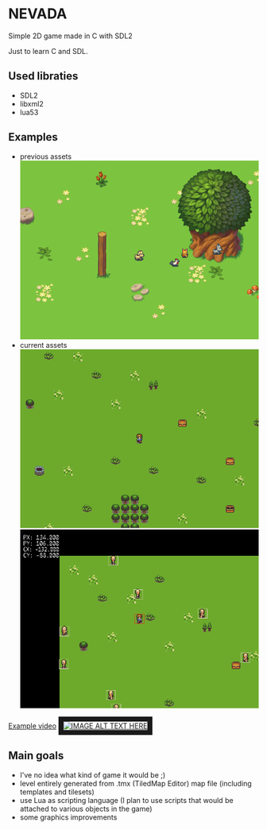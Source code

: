 # NEVADA
Simple 2D game made in C with SDL2

Just to learn C and SDL.

## Used libraties

- SDL2
- libxml2
- lua53

## Examples

- previous assets
![alt text](/doc/nevada_2019-02-15_09-02-33-17.png "Screenshot 3")
- current assets
![alt text](/doc/nevada_2020-02-06_11-27-51-51.png "Screenshot 1")
![alt text](/doc/nevada_2019-03-11_23-16-01-98.png "Screenshot 2")

[Example video](https://youtu.be/frHvnh2pkSk)
<a href="https://www.youtube.com/watch?feature=player_embedded&v=frHvnh2pkSk
" target="_blank"><img src="https://img.youtube.com/vi/frHvnh2pkSk/0.jpg" 
alt="IMAGE ALT TEXT HERE" width="240" height="180" border="10" /></a>

## Main goals

- I've no idea what kind of game it would be ;)
- level entirely generated from .tmx (TiledMap Editor) map file (including templates and tilesets)
- use Lua as scripting language (I plan to use scripts that would be attached to various objects in the game)
- some graphics improvements
